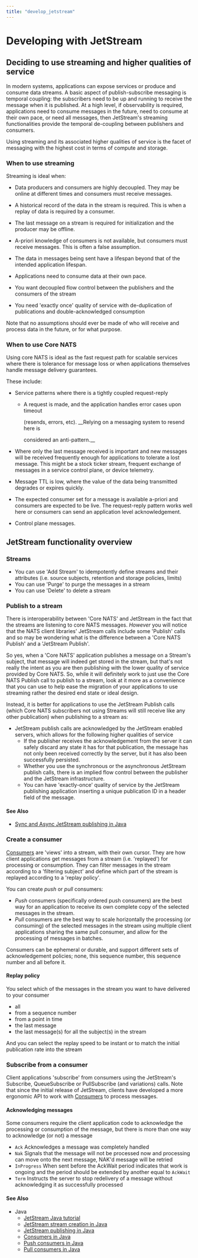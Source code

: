 ```yaml
---
title: "develop_jetstream"
---
```

# Developing with JetStream

## Deciding to use streaming and higher qualities of service

In modern systems, applications can expose services or produce and consume data streams. A basic aspect of publish-subscribe messaging is temporal coupling: the subscribers need to be up and running to receive the message when it is published. At a high level, if observability is required, applications need to consume messages in the future, need to consume at their own pace, or need all messages, then JetStream's streaming functionalities provide the temporal de-coupling between publishers and consumers.

Using streaming and its associated higher qualities of service is the facet of messaging with the highest cost in terms of compute and storage.

### When to use streaming

Streaming is ideal when:

* Data producers and consumers are highly decoupled. They may be online at different times and consumers must receive messages.

* A historical record of the data in the stream is required. This is when a replay of data is required by a consumer.

* The last message on a stream is required for initialization and the producer may be offline.

* A-priori knowledge of consumers is not available, but consumers must receive messages. This is often a false assumption.

* The data in messages being sent have a lifespan beyond that of the intended application lifespan.

* Applications need to consume data at their own pace.

* You want decoupled flow control between the publishers and the consumers of the stream

* You need 'exactly once' quality of service with de-duplication of publications and double-acknowledged consumption

Note that no assumptions should ever be made of who will receive and process data in the future, or for what purpose.

### When to use Core NATS

Using core NATS is ideal as the fast request path for scalable services where there is tolerance for message loss or when applications themselves handle message delivery guarantees.

These include:

* Service patterns where there is a tightly coupled request-reply
    * A request is made, and the application handles error cases upon timeout

      \(resends, errors, etc\). __Relying on a messaging system to resend here is

      considered an anti-pattern.__
* Where only the last message received is important and new messages will be received frequently enough for applications to tolerate a lost message. This might be a stock ticker stream, frequent exchange of messages in a service control plane, or device telemetry.

* Message TTL is low, where the value of the data being transmitted degrades or expires quickly.

* The expected consumer set for a message is available a-priori and consumers are expected to be live. The request-reply pattern works well here or consumers can send an application level acknowledgement.

* Control plane messages.

## JetStream functionality overview

### Streams
  * You can use 'Add Stream' to idempotently define streams and their attributes (i.e. source subjects, retention and storage policies, limits)
  * You can use 'Purge' to purge the messages in a stream
  * You can use 'Delete' to delete a stream


### Publish to a stream
There is interoperability between 'Core NATS' and JetStream in the fact that the streams are listening to core NATS messages. _However_ you will notice that the NATS client libraries' JetStream calls include some 'Publish' calls and so may be wondering what is the difference between a 'Core NATS Publish' and a 'JetStream Publish'.

So yes, when a 'Core NATS' application publishes a message on a Stream's subject, that message will indeed get stored in the stream, but that's not really the intent as you are then publishing with the lower quality of service provided by Core NATS. So, while it will definitely work to just use the Core NATS Publish call to publish to a stream, look at it more as a convenience that you can use to help ease the migration of your applications to use streaming rather the desired end state or ideal design.

Instead, it is better for applications to use the JetStream Publish calls (which Core NATS subscribers not using Streams will still receive like any other publication) when publishing to a stream as:

* JetStream publish calls are acknowledged by the JetStream enabled servers, which allows for the following higher qualities of service
    * If the publisher receives the acknowledgement from the server it can safely discard any state it has for that publication, the message has not only been received correctly by the server, but it has also been successfully persisted.
    * Whether you use the synchronous or the asynchronous JetStream publish calls, there is an implied flow control between the publisher and the JetStream infrastructure.
    * You can have 'exactly-once' quality of service by the JetStream publishing application inserting a unique publication ID in a header field of the message.

#### See Also
* [Sync and Async JetStream publishing in Java](https://nats.io/blog/sync-async-publish-java-client/#synchronous-and-asynchronous-publishing-with-the-nats-java-library)

### Create a consumer
    
[Consumers](../../nats-concepts/jetstream/consumers) are 'views' into a stream, with their own cursor. They are how client applications get messages from a stream (i.e. 'replayed') for processing or consumption. They can filter messages in the stream according to a 'filtering subject' and define which part of the stream is replayed according to a 'replay policy'.

You can create *push* or *pull* consumers:
* *Push* consumers (specifically ordered push consumers) are the best way for an application to receive its own complete copy of the selected messages in the stream.
* *Pull* consumers are the best way to scale horizontally the processing (or consuming) of the selected messages in the stream using multiple client applications sharing the same pull consumer, and allow for the processing of messages in batches.

Consumers can be ephemeral or durable, and support different sets of acknowledgement policies; none, this sequence number, this sequence number and all before it.

#### Replay policy

You select which of the messages in the stream you want to have delivered to your consumer
* all
* from a sequence number
* from a point in time
* the last message
* the last message(s) for all the subject(s) in the stream

And you can select the replay speed to be instant or to match the initial publication rate into the stream

### Subscribe from a consumer

Client applications 'subscribe' from consumers using the JetStream's Subscribe, QueueSubscribe or PullSubscribe (and variations) calls. Note that since the initial release of JetStream, clients have developed a more ergonomic API to work with [Consumers](https://github.com/nats-io/nats.go/blob/main/jetstream/README.md#consumers) to process messages.

#### Acknowledging messages
Some consumers require the client application code to acknowledge the processing or consumption of the message, but there is more than one way to acknowledge (or not) a message

* `Ack` Acknowledges a message was completely handled 
* `Nak` Signals that the message will not be processed now and processing can move onto the next message, NAK'd message will be retried 
* `InProgress` When sent before the AckWait period indicates that work is ongoing and the period should be extended by another equal to `AckWait` 
* `Term` Instructs the server to stop redelivery of a message without acknowledging it as successfully processed

#### See Also
* Java
  * [JetStream Java tutorial](https://nats.io/blog/hello-world-java-client/)
  * [JetStream stream creation in Java](https://nats.io/blog/jetstream-java-client-01-stream-create/)
  * [JetStream publishing in Java](https://nats.io/blog/jetstream-java-client-02-publish/)
  * [Consumers in Java](https://nats.io/blog/jetstream-java-client-03-consume/)
  * [Push consumers in Java](https://nats.io/blog/jetstream-java-client-04-push-subscribe/#jetstream-push-consumers-with-the-natsio-java-library)
  * [Pull consumers in Java](https://nats.io/blog/jetstream-java-client-05-pull-subscribe/#jetstream-pull-consumers-with-the-natsio-java-library)